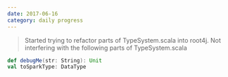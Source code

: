 ```yaml
---
date: 2017-06-16
category: daily progress
---
```


> Started trying to refactor parts of TypeSystem.scala into root4j.
Not interfering with the following parts of TypeSystem.scala
```scala
def debugMe(str: String): Unit
val toSparkType: DataType
```



